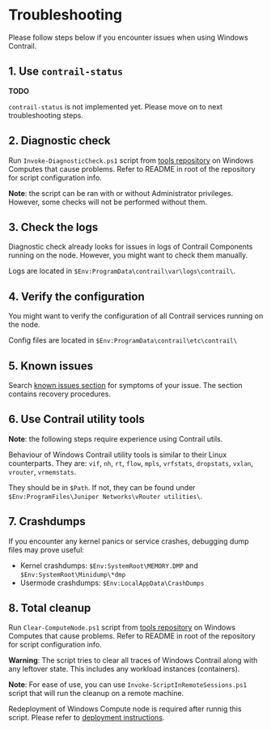 # Troubleshooting

Please follow steps below if you encounter issues when using Windows Contrail.

## 1. Use `contrail-status`

**TODO**

`contrail-status` is not implemented yet. Please move on to next troubleshooting steps.

## 2. Diagnostic check

Run `Invoke-DiagnosticCheck.ps1` script from [tools repository](https://github.com/Juniper/contrail-windows-tools)
on Windows Computes that cause problems. Refer to README in root of the repository
for script configuration info.

**Note**: the script can be ran with or without Administrator privileges. However, some checks
will not be performed without them.

## 3. Check the logs

Diagnostic check already looks for issues in logs of Contrail Components running on the node.
However, you might want to check them manually.

Logs are located in `$Env:ProgramData\contrail\var\logs\contrail\`.

## 4. Verify the configuration

You might want to verify the configuration of all Contrail services running on the node.

Config files are located in `$Env:ProgramData\contrail\etc\contrail\`

## 5. Known issues

Search [known issues section](./Known_issues.md) for symptoms of your issue.
The section contains recovery procedures.

## 6. Use Contrail utility tools

**Note**: the following steps require experience using Contrail utils.

Behaviour of Windows Contrail utility tools is similar to their Linux counterparts. They are: `vif`, `nh`, `rt`,
`flow`, `mpls`, `vrfstats`, `dropstats`, `vxlan`, `vrouter`, `vrmemstats`.

They should be in `$Path`. If not, they can be found under `$Env:ProgramFiles\Juniper Networks\vRouter utilities\`.

## 7. Crashdumps

If you encounter any kernel panics or service crashes, debugging dump files may prove useful:

* Kernel crashdumps: `$Env:SystemRoot\MEMORY.DMP` and `$Env:SystemRoot\Minidump\*dmp`
* Usermode crashdumps: `$Env:LocalAppData\CrashDumps`

## 8. Total cleanup

Run `Clear-ComputeNode.ps1` script from [tools repository](https://github.com/Juniper/contrail-windows-tools)
on Windows Computes that cause problems. Refer to README in root of the repository
for script configuration info.

**Warning**: The script tries to clear all traces of Windows Contrail along with
any leftover state. This includes any workload instances (containers).

**Note**: For ease of use, you can use `Invoke-ScriptInRemoteSessions.ps1` script that will run
the cleanup on a remote machine.

Redeployment of Windows Compute node is required after runnig this script. Please
refer to [deployment instructions](../Quick_start/deployment.md).
